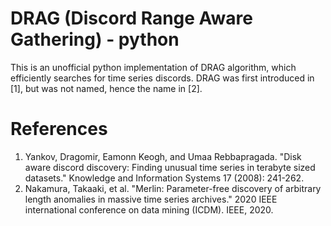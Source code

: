 

# DRAG (Discord Range Aware Gathering) - python
This is an unofficial python implementation of DRAG algorithm, which efficiently searches for time series discords. DRAG was first introduced in [1], but was not named, hence the name in [2].

# References
1. Yankov, Dragomir, Eamonn Keogh, and Umaa Rebbapragada. "Disk aware discord discovery: Finding unusual time series in terabyte sized datasets." Knowledge and Information Systems 17 (2008): 241-262.
2. Nakamura, Takaaki, et al. "Merlin: Parameter-free discovery of arbitrary length anomalies in massive time series archives." 2020 IEEE international conference on data mining (ICDM). IEEE, 2020.

